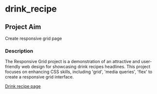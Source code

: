 # drink_recipe
## Project Aim
Create responsive grid page 
### Description
The Responsive Grid project is a demonstration of an attractive and user-friendly web design for showcasing drink recipes headlines. 
This project focuses on enhancing CSS skills, including 'grid', 'media queries', 'flex' to create a responsive grid interface.

[Drink recipe page](https://zlhshn.github.io/drink_recipes/)
